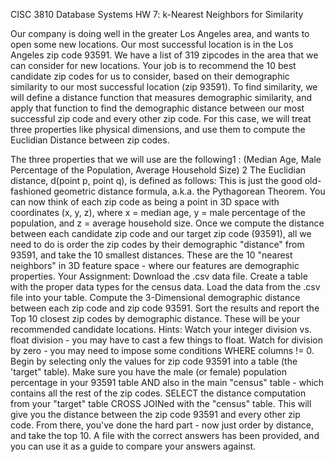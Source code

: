 CISC 3810 Database Systems
HW 7: k-Nearest Neighbors for Similarity

Our company is doing well in the greater Los Angeles area, and wants to open some new locations.
Our most successful location is in the Los Angeles zip code 93591.
We have a list of 319 zipcodes in the area that we can consider for new locations.
Your job is to recommend the 10 best candidate zip codes for us to consider, based on their
demographic similarity to our most successful location (zip 93591).
To find similarity, we will define a distance function that measures demographic similarity,
and apply that function to find the demographic distance between our most successful
zip code and every other zip code.
For this case, we will treat three properties like physical dimensions, and use them to compute
the Euclidian Distance between zip codes.

The three properties that we will use are the following1
 :
(Median Age, Male Percentage of the Population, Average Household Size) 2
The Euclidian distance, d(point p, point q), is defined as follows:
This is just the good old-fashioned geometric distance formula, a.k.a. the Pythagorean Theorem.
You can now think of each zip code as being a point in 3D space with coordinates (x, y, z), where
x = median age,
y = male percentage of the population, and
z = average household size.
Once we compute the distance between each candidate zip code and our target zip code (93591),
all we need to do is order the zip codes by their demographic "distance" from 93591,
and take the 10 smallest distances.
These are the 10 "nearest neighbors" in 3D feature space - where our features are
demographic properties.
Your Assignment:
Download the .csv data file.
Create a table with the proper data types for the census data.
Load the data from the .csv file into your table.
Compute the 3-Dimensional demographic distance
between each zip code and zip code 93591.
Sort the results and report the Top 10 closest zip codes by demographic distance.
These will be your recommended candidate locations.
Hints:
Watch your integer division vs. float division - you may have to cast a few things to float.
Watch for division by zero - you may need to impose some conditions WHERE columns != 0.
Begin by selecting only the values for zip code 93591 into a table (the 'target" table).
Make sure you have the male (or female) population percentage in your 93591 table
AND also in the main "census" table - which contains all the rest of the zip codes.
SELECT the distance computation from your "target" table CROSS JOINed with
the "census" table. This will give you the distance between the zip code 93591
and every other zip code.
From there, you've done the hard part - now just order by distance, and take the top 10.
A file with the correct answers has been provided, and you can use it as a guide to compare
your answers against.
